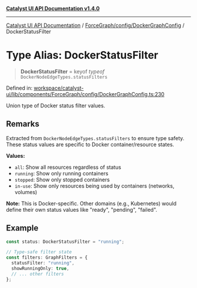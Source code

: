 [**Catalyst UI API Documentation v1.4.0**](../../../../README.md)

---

[Catalyst UI API Documentation](../../../../README.md) / [ForceGraph/config/DockerGraphConfig](../README.md) / DockerStatusFilter

# Type Alias: DockerStatusFilter

> **DockerStatusFilter** = keyof _typeof_ `DockerNodeEdgeTypes.statusFilters`

Defined in: [workspace/catalyst-ui/lib/components/ForceGraph/config/DockerGraphConfig.ts:230](https://github.com/TheBranchDriftCatalyst/catalyst-ui/blob/main/lib/components/ForceGraph/config/DockerGraphConfig.ts#L230)

Union type of Docker status filter values.

## Remarks

Extracted from `DockerNodeEdgeTypes.statusFilters` to ensure type safety.
These status values are specific to Docker container/resource states.

**Values:**

- `all`: Show all resources regardless of status
- `running`: Show only running containers
- `stopped`: Show only stopped containers
- `in-use`: Show only resources being used by containers (networks, volumes)

**Note:** This is Docker-specific. Other domains (e.g., Kubernetes) would
define their own status values like "ready", "pending", "failed".

## Example

```typescript
const status: DockerStatusFilter = "running";

// Type-safe filter state
const filters: GraphFilters = {
  statusFilter: "running",
  showRunningOnly: true,
  // ... other filters
};
```
